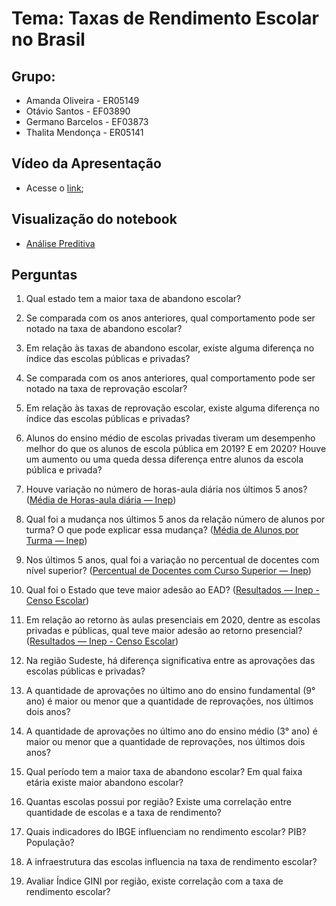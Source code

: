 # Tema: Taxas de Rendimento Escolar no Brasil

## Grupo: 
- Amanda Oliveira - ER05149
- Otávio Santos - EF03890
- Germano Barcelos - EF03873
- Thalita Mendonça - ER05141

## Vídeo da Apresentação
- Acesse o [link](https://youtu.be/6BDZZBj3M2U);

## Visualização do notebook
- [Análise Preditiva](https://nbviewer.org/gist/gegen07/0cd27344d8eeeaf3fa567df68270c952#An%C3%A1lise-Preditiva)

## Perguntas 
1. Qual estado tem a maior taxa de abandono escolar? 
2. Se comparada com os anos anteriores, qual comportamento pode ser notado na taxa de abandono escolar?
3. Em relação às taxas de abandono escolar, existe alguma diferença no índice das escolas públicas e privadas?
4. Se comparada com os anos anteriores, qual comportamento pode ser notado na taxa de reprovação escolar?
5. Em relação às taxas de reprovação escolar, existe alguma diferença no índice das escolas públicas e privadas?


6. Alunos do ensino médio de escolas privadas tiveram um desempenho melhor do que os alunos de escola pública em 2019? E em 2020? Houve um aumento ou uma queda dessa diferença entre alunos da escola pública e privada?
7. Houve variação no número de horas-aula diária nos últimos 5 anos? ([Média de Horas-aula diária — Inep](https://www.gov.br/inep/pt-br/acesso-a-informacao/dados-abertos/indicadores-educacionais/media-de-horas-aula-diaria))
8. Qual foi a mudança nos últimos 5 anos da relação número de alunos por turma? O que pode explicar essa mudança? ([Média de Alunos por Turma — Inep](https://www.gov.br/inep/pt-br/acesso-a-informacao/dados-abertos/indicadores-educacionais/media-de-alunos-por-turma))
9. Nos últimos 5 anos, qual foi a variação no percentual de docentes com nível superior? ([Percentual de Docentes com Curso Superior — Inep](https://www.gov.br/inep/pt-br/acesso-a-informacao/dados-abertos/indicadores-educacionais/percentual-de-docentes-com-curso-superior))

10. Qual foi o Estado que teve maior adesão ao EAD? ([Resultados — Inep - Censo Escolar](https://www.gov.br/inep/pt-br/areas-de-atuacao/pesquisas-estatisticas-e-indicadores/censo-escolar/resultados/)) 
11. Em relação ao retorno às aulas presenciais em 2020, dentre as escolas privadas e públicas, qual teve maior adesão ao retorno presencial? ([Resultados — Inep - Censo Escolar](https://www.gov.br/inep/pt-br/areas-de-atuacao/pesquisas-estatisticas-e-indicadores/censo-escolar/resultados/))
12. Na região Sudeste, há diferença significativa entre as aprovações das escolas públicas e privadas?
13. A quantidade de aprovações no último ano do ensino fundamental (9° ano) é maior ou menor que a quantidade de reprovações, nos últimos dois anos?
14. A quantidade de aprovações no último ano do ensino médio (3° ano) é maior ou menor que a quantidade de reprovações, nos últimos dois anos?

15. Qual período tem a maior taxa de abandono escolar? Em qual faixa etária existe maior abandono escolar?
16. Quantas escolas possui por região? Existe uma correlação entre quantidade de escolas e a taxa de rendimento? 
17. Quais indicadores do IBGE influenciam no rendimento escolar? PIB? População? 
18. A infraestrutura das escolas influencia na taxa de rendimento escolar?
19. Avaliar Índice GINI por região, existe correlação com a taxa de rendimento escolar?


